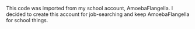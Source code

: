 This code was imported from my school account, AmoebaFlangella. I decided to create this account for job-searching and keep AmoebaFlangella for school things.
